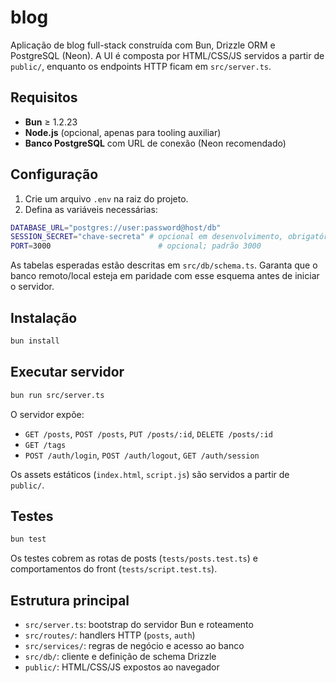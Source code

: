 # blog

Aplicação de blog full-stack construída com Bun, Drizzle ORM e PostgreSQL (Neon). A UI é composta por HTML/CSS/JS servidos a partir de `public/`, enquanto os endpoints HTTP ficam em `src/server.ts`.

## Requisitos
- **Bun** ≥ 1.2.23
- **Node.js** (opcional, apenas para tooling auxiliar)
- **Banco PostgreSQL** com URL de conexão (Neon recomendado)

## Configuração
1. Crie um arquivo `.env` na raiz do projeto.
2. Defina as variáveis necessárias:

```bash
DATABASE_URL="postgres://user:password@host/db"
SESSION_SECRET="chave-secreta" # opcional em desenvolvimento, obrigatório em produção
PORT=3000                        # opcional; padrão 3000
```

As tabelas esperadas estão descritas em `src/db/schema.ts`. Garanta que o banco remoto/local esteja em paridade com esse esquema antes de iniciar o servidor.

## Instalação

```bash
bun install
```

## Executar servidor

```bash
bun run src/server.ts
```

O servidor expõe:
- `GET /posts`, `POST /posts`, `PUT /posts/:id`, `DELETE /posts/:id`
- `GET /tags`
- `POST /auth/login`, `POST /auth/logout`, `GET /auth/session`

Os assets estáticos (`index.html`, `script.js`) são servidos a partir de `public/`.

## Testes

```bash
bun test
```

Os testes cobrem as rotas de posts (`tests/posts.test.ts`) e comportamentos do front (`tests/script.test.ts`).

## Estrutura principal
- `src/server.ts`: bootstrap do servidor Bun e roteamento
- `src/routes/`: handlers HTTP (`posts`, `auth`)
- `src/services/`: regras de negócio e acesso ao banco
- `src/db/`: cliente e definição de schema Drizzle
- `public/`: HTML/CSS/JS expostos ao navegador
